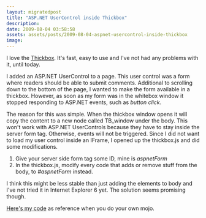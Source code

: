 ```yaml
---
layout: migratedpost
title: "ASP.NET UserControl inside Thickbox"
description:
date: 2009-08-04 03:58:58
assets: assets/posts/2009-08-04-aspnet-usercontrol-inside-thickbox
image: 
---
```


I love the <a href="http://jquery.com/demo/thickbox/">Thickbox</a>. It's fast, easy to use and I've not had any problems with it, until today.

I added an ASP.NET UserControl to a page. This user control was a form where readers should be able to submit comments. Additional to scrolling down to the bottom of the page, I wanted to make the form available in a thickbox. However, as soon as my form was in the whitebox window it stopped responding to ASP.NET events, such as <em>button click</em>.

The reason for this was simple. When the thickbox window opens it will copy the content to a new node called TB_window under the body. This won't work with ASP.NET UserControls because they have to stay inside the server form tag. Otherwise, events will not be triggered. Since I did not want to load my user control inside an IFrame, I opened up the thickbox.js and did some modifications.
<ol>
 <li>Give your server side form tag some ID, mine is <em>aspnetForm</em></li>
 <li>In the thickbox.js, modify every code that adds or remove stuff from the body, to <em>#aspnetForm</em> instead.</li>
</ol>
I think this might be less stable than just adding the elements to body and I've not tried it in Internet Explorer 6 yet. The solution seems promising though.

<a href="http://mint.litemedia.se/wp-content/uploads/thickbox.js">Here's my code</a> as reference when you do your own mojo.
